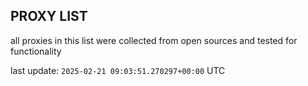 ## PROXY LIST

all proxies in this list were collected from open sources and tested for functionality

last update: `2025-02-21 09:03:51.270297+00:00` UTC
